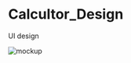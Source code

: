 # Calcultor_Design
UI design




![mockup](https://user-images.githubusercontent.com/83110014/143076932-8469ec7a-17e4-4aad-8257-c50e1c79aa7e.gif)

